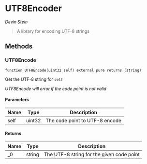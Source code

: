 # UTF8Encoder

*Devin Stein*

> A library for encoding UTF-8 strings





## Methods

### UTF8Encode

```solidity
function UTF8Encode(uint32 self) external pure returns (string)
```

Get the UTF-8 string for `self`

*UTF8Encode will error if the code point is not valid*

#### Parameters

| Name | Type | Description |
|---|---|---|
| self | uint32 | The code point to UTF-8 encode

#### Returns

| Name | Type | Description |
|---|---|---|
| _0 | string | The UTF-8 string for the given code point




